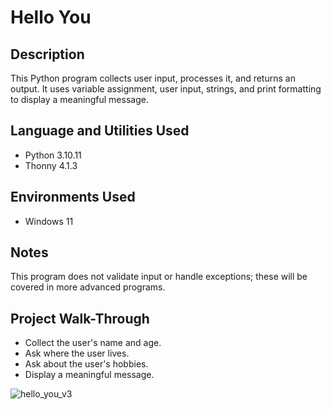 # Hello You


## Description
This Python program collects user input, processes it, and returns an output. It uses variable assignment, user input, strings, and print formatting to display a meaningful message.


## Language and Utilities Used
- Python 3.10.11
- Thonny 4.1.3


## Environments Used
- Windows 11


## Notes
This program does not validate input or handle exceptions; these will be covered in more advanced programs.


## Project Walk-Through
- Collect the user's name and age.
- Ask where the user lives.
- Ask about the user's hobbies.
- Display a meaningful message.

![hello_you_v3](https://github.com/user-attachments/assets/98716390-9fed-47ca-8243-35112048d46b)
